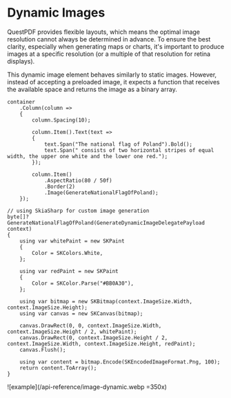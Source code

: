 # Dynamic Images

QuestPDF provides flexible layouts, which means the optimal image resolution cannot always be determined in advance. 
To ensure the best clarity, especially when generating maps or charts, it's important to produce images at a specific resolution (or a multiple of that resolution for retina displays).

This dynamic image element behaves similarly to static images. 
However, instead of accepting a preloaded image, it expects a function that receives the available space and returns the image as a binary array.

```c#{15,19}
container
    .Column(column =>
    {
        column.Spacing(10);

        column.Item().Text(text =>
        {
            text.Span("The national flag of Poland").Bold();
            text.Span(" consists of two horizontal stripes of equal width, the upper one white and the lower one red.");
        });
        
        column.Item()
            .AspectRatio(80 / 50f)
            .Border(2)
            .Image(GenerateNationalFlagOfPoland);
    });

// using SkiaSharp for custom image generation
byte[]? GenerateNationalFlagOfPoland(GenerateDynamicImageDelegatePayload context)
{
    using var whitePaint = new SKPaint
    {
        Color = SKColors.White,
    };
                
    using var redPaint = new SKPaint
    {
        Color = SKColor.Parse("#BB0A30"),
    };

    using var bitmap = new SKBitmap(context.ImageSize.Width, context.ImageSize.Height);
    using var canvas = new SKCanvas(bitmap);
                
    canvas.DrawRect(0, 0, context.ImageSize.Width, context.ImageSize.Height / 2, whitePaint);
    canvas.DrawRect(0, context.ImageSize.Height / 2, context.ImageSize.Width, context.ImageSize.Height, redPaint);
    canvas.Flush();

    using var content = bitmap.Encode(SKEncodedImageFormat.Png, 100);
    return content.ToArray();
}
```

![example](/api-reference/image-dynamic.webp =350x)
